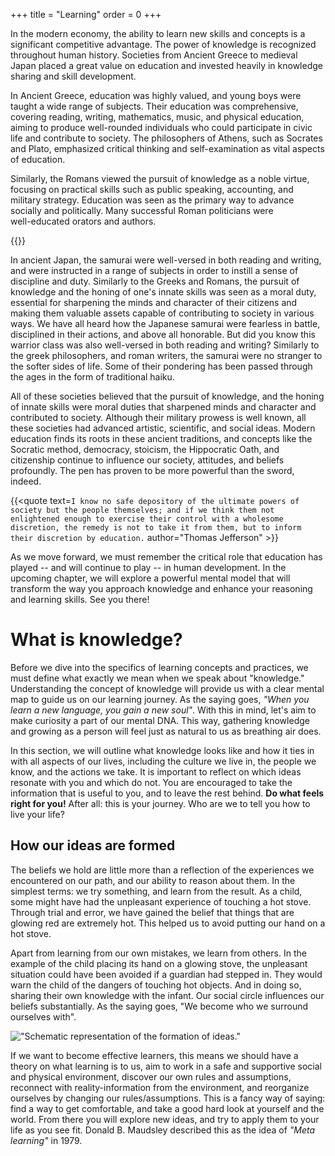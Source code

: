 +++
title = "Learning"
order = 0
+++

In the modern economy, the ability to learn new skills and concepts is a significant competitive advantage. The power of knowledge is
recognized throughout human history. Societies from Ancient Greece to medieval Japan placed a great value on education and invested heavily in
knowledge sharing and skill development.

In Ancient Greece, education was highly valued, and young boys were taught a wide range of subjects.
Their education was comprehensive, covering reading, writing, mathematics, music, and physical education, aiming to produce well-rounded individuals
who could participate in civic life and contribute to society. The philosophers of Athens, such as Socrates and Plato, emphasized critical thinking
and self-examination as vital aspects of education.

Similarly, the Romans viewed the pursuit of knowledge as a noble virtue, focusing on practical skills such as public speaking, accounting, and
military strategy. Education was seen as the primary way to advance socially and politically. Many successful Roman politicians were  
well-educated orators and authors.

{{<quote text="Nothing in life is to be feared, it is only to be understood" author="Marie Curie, circa 1951" >}} 

In ancient Japan, the samurai were well-versed in both reading and writing, and were instructed in a range of subjects in order to instill a sense
of discipline and duty. Similarly to the Greeks and Romans, the pursuit of knowledge and the honing of one's innate skills was seen as a moral duty,
essential for sharpening the minds and character of their citizens and making them valuable assets capable of contributing to society in various
ways. We have all heard how the Japanese samurai were fearless in battle, disciplined in their actions, and above all honorable. But did you
know this warrior class was also well-versed in both reading and writing? Similarly to the greek philosophers, and roman writers, the samurai were
no stranger to the softer sides of life. Some of their pondering has been passed through the ages in the form of traditional haiku.

All of these societies believed that the pursuit of knowledge, and the honing of innate skills were moral duties that sharpened minds and character
and contributed to society. Although their military prowess is well known, all these societies had advanced artistic, scientific, and social ideas.
Modern education finds its roots in these ancient traditions, and concepts like the Socratic method, democracy, stoicism, the Hippocratic Oath, and
citizenship continue to influence our society, attitudes, and beliefs profoundly.
The pen has proven to be more powerful than the sword, indeed.

{{<quote text=`
I know no safe depository of the ultimate powers of society but the people themselves; and if we think them not enlightened enough to exercise
their control with a wholesome discretion, the remedy is not to take it from them, but to inform their discretion by education.
` author="Thomas Jefferson" >}}

As we move forward, we must remember the critical role that education has played -- and will continue to play -- in human development.
In the upcoming chapter, we will explore a powerful mental model that will transform the way you approach knowledge and enhance your reasoning
and learning skills. See you there!

# What is knowledge?

Before we dive into the specifics of learning concepts and practices, we must define what exactly we mean when we speak about "knowledge."
Understanding the concept of knowledge will provide us with a clear mental map to guide us on our learning journey.
As the saying goes, _"When you learn a new language, you gain a new soul"_. With this in mind, let's aim to make curiosity a part of our mental DNA.
This way, gathering knowledge and growing as a person will feel just as natural to us as breathing air does.

In this section, we will outline what knowledge looks like and how it ties in with all aspects of our lives, including the culture we live in, the
people we know, and the actions we take. It is important to reflect on which ideas resonate with you and which do not.
You are encouraged to take the information that is useful to you, and to leave the rest behind. **Do what feels right for you!**
After all: this is your journey. Who are we to tell you how to live your life?

## How our ideas are formed

The beliefs we hold are little more than a reflection of the experiences we encountered on our path, and our ability to reason about them.
In the simplest terms: we try something, and learn from the result. As a child, some might have had the unpleasant experience of touching a hot stove. 
Through trial and error, we have gained the belief that things that are glowing red are extremely hot.
This helped us to avoid putting our hand on a hot stove.

Apart from learning from our own mistakes, we learn from others. In the example of the child placing its hand on a glowing stove, the unpleasant 
situation could have been avoided if a guardian had stepped in. They would warn the child of the dangers of touching hot objects.
And in doing so, sharing their own knowledge with the infant. Our social circle influences our beliefs substantially.
As the saying goes, "We become who we surround ourselves with".

!["Schematic representation of the formation of ideas."](/images/chapters/schematic_idea_formation.png)

If we want to become effective learners, this means we should have a theory on what learning is to us, aim to work in a safe and supportive social 
and physical environment, discover our own rules and assumptions, reconnect with reality-information from the environment, and reorganize ourselves by changing our
rules/assumptions.
This is a fancy way of saying: find a way to get comfortable, and take a good hard look at yourself and the world.
From there you will explore new ideas, and try to apply them to your life as you see fit. Donald B. Maudsley described this as the idea of
_"Meta learning"_ in 1979.

